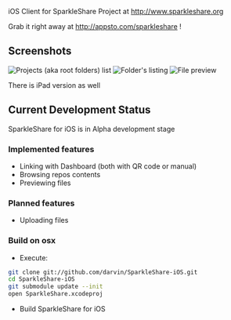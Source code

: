 iOS Client for SparkleShare Project at http://www.sparkleshare.org

Grab it right away at http://appsto.com/sparkleshare !

## Screenshots ##

![Projects (aka root folders) list](http://a5.mzstatic.com/us/r30/Purple/e0/fa/07/mzl.cncmqbop.320x480-75.jpg "Projects (aka root folders) list")
![Folder's listing](http://a3.mzstatic.com/us/r30/Purple/ac/a5/d5/mzl.lbpgkwfu.320x480-75.jpg "Folder's listing")
![File preview](http://a3.mzstatic.com/us/r30/Purple/82/b7/36/mzl.cimtaoai.320x480-75.jpg "File preview")

There is iPad version as well

## Current Development Status ##

SparkleShare for iOS is in Alpha development stage

### Implemented features ###

 - Linking with Dashboard (both with QR code or manual)
 - Browsing repos contents
 - Previewing files

### Planned features ###

 - Uploading files

### Build on osx

* Execute:

```sh
git clone git://github.com/darvin/SparkleShare-iOS.git
cd SparkleShare-iOS
git submodule update --init
open SparkleShare.xcodeproj
```

* Build SparkleShare for iOS
